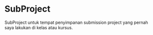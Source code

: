 # SubProject
SubProject untuk tempat penyimpanan submission project yang pernah saya lakukan di kelas atau kursus.
